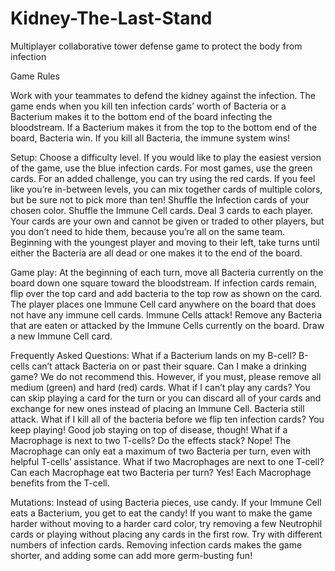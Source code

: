 # Kidney-The-Last-Stand
Multiplayer collaborative tower defense game to protect the body from infection

Game Rules

Work with your teammates to defend the kidney against the infection. The game ends when you kill ten infection cards’ worth of Bacteria or a Bacterium makes it to the bottom end of the board infecting the bloodstream. If a Bacterium makes it from the top to the bottom end of the board, Bacteria win. If you kill all Bacteria, the immune system wins!

Setup:
Choose a difficulty level. 
If you would like to play the easiest version of the game, use the blue infection cards. 
For most games, use the green cards. 
For an added challenge, you can try using the red cards. 
If you feel like you’re in-between levels, you can mix together cards of multiple colors, but be sure not to pick more than ten!
Shuffle the Infection cards of your chosen color.
Shuffle the Immune Cell cards.
Deal 3 cards to each player. Your cards are your own and cannot be given or traded to other players, but you don’t need to hide them, because you’re all on the same team.
Beginning with the youngest player and moving to their left, take turns until either the Bacteria are all dead or one makes it to the end of the board.

Game play:
At the beginning of each turn, move all Bacteria currently on the board down one square toward the bloodstream.
If infection cards remain, flip over the top card and add bacteria to the top row as shown on the card.
The player places one Immune Cell card anywhere on the board that does not have any immune cell cards.
Immune Cells attack! Remove any Bacteria that are eaten or attacked by the Immune Cells currently on the board.
Draw a new Immune Cell card.

Frequently Asked Questions:
What if a Bacterium lands on my B-cell? B-cells can’t attack Bacteria on or past their square. 
Can I make a drinking game? We do not recommend this. However, if you must, please remove all medium (green) and hard (red) cards.
What if I can’t play any cards? You can skip playing a card for the turn or you can discard all of your cards and exchange for new ones instead of placing an Immune Cell. Bacteria still attack. 
What if I kill all of the bacteria before we flip ten infection cards? You keep playing! Good job staying on top of disease, though!
What if a Macrophage is next to two T-cells? Do the effects stack? Nope! The Macrophage can only eat a maximum of two Bacteria per turn, even with helpful T-cells’ assistance.
What if two Macrophages are next to one T-cell? Can each Macrophage eat two Bacteria per turn? Yes! Each Macrophage benefits from the T-cell.

Mutations:
Instead of using Bacteria pieces, use candy. If your Immune Cell eats a Bacterium, you get to eat the candy!
If you want to make the game harder without moving to a harder card color, try removing a few Neutrophil cards or playing without placing any cards in the first row. 
Try with different numbers of infection cards. Removing infection cards makes the game shorter, and adding some can add more germ-busting fun!
